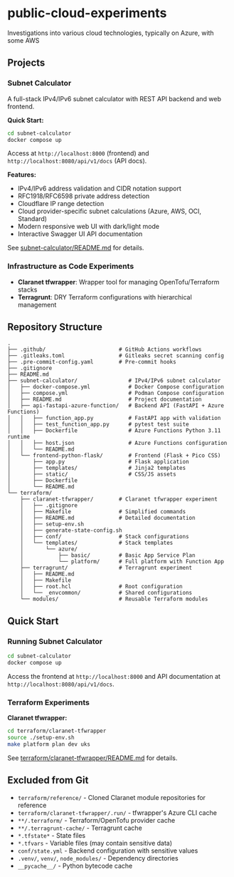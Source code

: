 # public-cloud-experiments

Investigations into various cloud technologies, typically on Azure, with some AWS

## Projects

### Subnet Calculator

A full-stack IPv4/IPv6 subnet calculator with REST API backend and web frontend.

**Quick Start:**

```bash
cd subnet-calculator
docker compose up
```

Access at `http://localhost:8000` (frontend) and `http://localhost:8080/api/v1/docs` (API docs).

**Features:**

- IPv4/IPv6 address validation and CIDR notation support
- RFC1918/RFC6598 private address detection
- Cloudflare IP range detection
- Cloud provider-specific subnet calculations (Azure, AWS, OCI, Standard)
- Modern responsive web UI with dark/light mode
- Interactive Swagger UI API documentation

See [subnet-calculator/README.md](subnet-calculator/README.md) for details.

### Infrastructure as Code Experiments

- **Claranet tfwrapper**: Wrapper tool for managing OpenTofu/Terraform stacks
- **Terragrunt**: DRY Terraform configurations with hierarchical management

## Repository Structure

```text
.
├── .github/                       # GitHub Actions workflows
├── .gitleaks.toml                 # Gitleaks secret scanning config
├── .pre-commit-config.yaml        # Pre-commit hooks
├── .gitignore
├── README.md
├── subnet-calculator/                # IPv4/IPv6 subnet calculator
│   ├── docker-compose.yml            # Docker Compose configuration
│   ├── compose.yml                   # Podman Compose configuration
│   ├── README.md                     # Project documentation
│   ├── api-fastapi-azure-function/   # Backend API (FastAPI + Azure Functions)
│   │   ├── function_app.py           # FastAPI app with validation
│   │   ├── test_function_app.py      # pytest test suite
│   │   ├── Dockerfile                # Azure Functions Python 3.11 runtime
│   │   ├── host.json                 # Azure Functions configuration
│   │   └── README.md
│   └── frontend-python-flask/        # Frontend (Flask + Pico CSS)
│       ├── app.py                    # Flask application
│       ├── templates/                # Jinja2 templates
│       ├── static/                   # CSS/JS assets
│       ├── Dockerfile
│       └── README.md
└── terraform/
    ├── claranet-tfwrapper/        # Claranet tfwrapper experiment
    │   ├── .gitignore
    │   ├── Makefile               # Simplified commands
    │   ├── README.md              # Detailed documentation
    │   ├── setup-env.sh
    │   ├── generate-state-config.sh
    │   ├── conf/                  # Stack configurations
    │   └── templates/             # Stack templates
    │       └── azure/
    │           ├── basic/         # Basic App Service Plan
    │           └── platform/      # Full platform with Function App
    ├── terragrunt/                # Terragrunt experiment
    │   ├── README.md
    │   ├── Makefile
    │   ├── root.hcl               # Root configuration
    │   └── _envcommon/            # Shared configurations
    └── modules/                   # Reusable Terraform modules
```

## Quick Start

### Running Subnet Calculator

```bash
cd subnet-calculator
docker compose up
```

Access the frontend at `http://localhost:8000` and API documentation at `http://localhost:8080/api/v1/docs`.

### Terraform Experiments

**Claranet tfwrapper:**

```bash
cd terraform/claranet-tfwrapper
source ./setup-env.sh
make platform plan dev uks
```

See [terraform/claranet-tfwrapper/README.md](terraform/claranet-tfwrapper/README.md) for details.

## Excluded from Git

- `terraform/reference/` - Cloned Claranet module repositories for reference
- `terraform/claranet-tfwrapper/.run/` - tfwrapper's Azure CLI cache
- `**/.terraform/` - Terraform/OpenTofu provider cache
- `**/.terragrunt-cache/` - Terragrunt cache
- `*.tfstate*` - State files
- `*.tfvars` - Variable files (may contain sensitive data)
- `conf/state.yml` - Backend configuration with sensitive values
- `.venv/`, `venv/`, `node_modules/` - Dependency directories
- `__pycache__/` - Python bytecode cache
